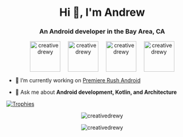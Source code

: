 <h1 align="center">Hi 👋, I'm Andrew</h1>
<h3 align="center">An Android developer in the Bay Area, CA</h3>

<p align="center">
<a href="https://twitter.com/creativedrewy" target="blank"><img align="center" src="https://cdn.jsdelivr.net/npm/simple-icons@3.0.1/icons/twitter.svg" alt="creativedrewy" height="80" width="80" /></a>&nbsp;&nbsp;&nbsp;&nbsp;
<a href="https://linkedin.com/in/creativedrewy" target="blank"><img align="center" src="https://cdn.jsdelivr.net/npm/simple-icons@3.0.1/icons/linkedin.svg" alt="creativedrewy" height="80" width="80" /></a>&nbsp;&nbsp;&nbsp;&nbsp;
<a href="https://instagram.com/creativedrewy" target="blank"><img align="center" src="https://cdn.jsdelivr.net/npm/simple-icons@3.0.1/icons/instagram.svg" alt="creativedrewy" height="80" width="80" /></a>&nbsp;&nbsp;&nbsp;&nbsp;
<a href="https://www.youtube.com/c/creativedrewy" target="blank"><img align="center" src="https://cdn.jsdelivr.net/npm/simple-icons@3.0.1/icons/youtube.svg" alt="creativedrewy" height="80" width="80" /></a>
</p>

- 🔭  I’m currently working on [Premiere Rush Android](https://play.google.com/store/apps/details?id=com.adobe.premiererush.videoeditor&hl=en_US&gl=US)

- 💬  Ask me about **Android development, Kotlin, and Architecture**

[![Trophies](https://github-profile-trophy.vercel.app/?username=ryo-ma&theme=onestar&margin-w=10&column=3)](https://github.com/creativedrewy)

<p align="center"><img src="https://github-readme-stats.vercel.app/api?username=creativedrewy&show_icons=true" alt="creativedrewy" /></p>
<p align="center"><img src="https://komarev.com/ghpvc/?username=creativedrewy" alt="creativedrewy" /></p>
